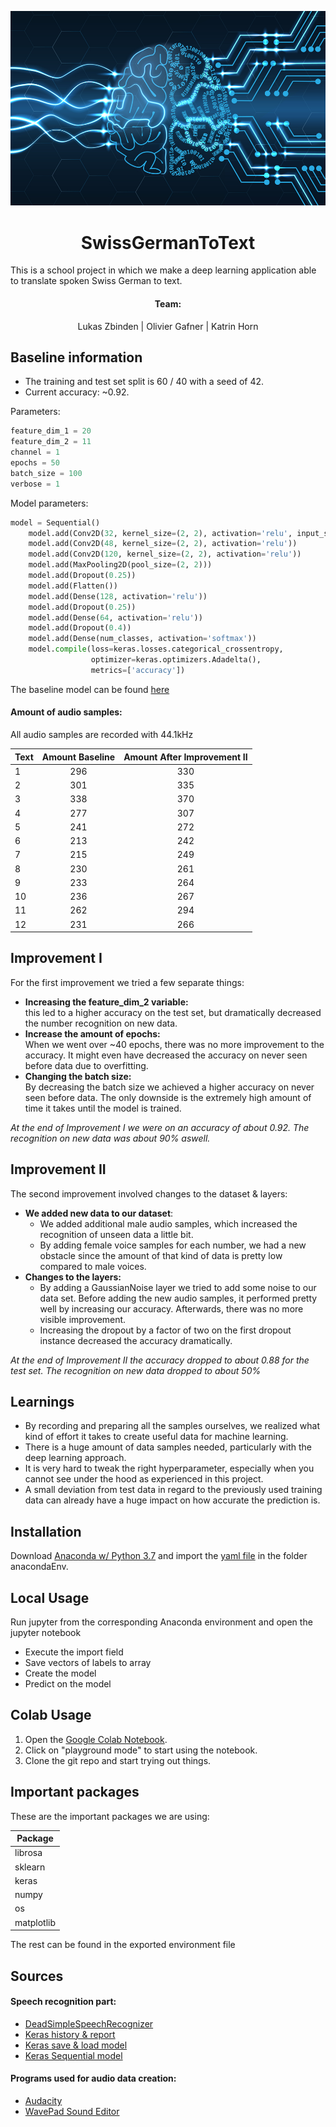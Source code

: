![Deep Learning](https://github.com/luke-z/SwissGermanToText/blob/master/resources/img/header.jpg)

<h1 align="center">SwissGermanToText</h1>

This is a school project in which we make a deep learning application able to translate spoken Swiss German to text.

<h4 align="center">Team:</h4>
<p align="center">Lukas Zbinden | Olivier Gafner | Katrin Horn</p>

## Baseline information

- The training and test set split is 60 / 40 with a seed of 42.
- Current accuracy: ~0.92.

Parameters:

```python
feature_dim_1 = 20
feature_dim_2 = 11
channel = 1
epochs = 50
batch_size = 100
verbose = 1
```

Model parameters:

```python
model = Sequential()
    model.add(Conv2D(32, kernel_size=(2, 2), activation='relu', input_shape=(feature_dim_1, feature_dim_2, channel)))
    model.add(Conv2D(48, kernel_size=(2, 2), activation='relu'))
    model.add(Conv2D(120, kernel_size=(2, 2), activation='relu'))
    model.add(MaxPooling2D(pool_size=(2, 2)))
    model.add(Dropout(0.25))
    model.add(Flatten())
    model.add(Dense(128, activation='relu'))
    model.add(Dropout(0.25))
    model.add(Dense(64, activation='relu'))
    model.add(Dropout(0.4))
    model.add(Dense(num_classes, activation='softmax'))
    model.compile(loss=keras.losses.categorical_crossentropy,
                  optimizer=keras.optimizers.Adadelta(),
                  metrics=['accuracy'])
```

The baseline model can be found [here](https://github.com/luke-z/SwissGermanToText/tree/master/models)

#### Amount of audio samples:
All audio samples are recorded with 44.1kHz

|Text  |Amount Baseline | Amount After Improvement II |
|------|:--------------:|:---------------------------:|
|1     |296             |330                          |
|2     |301             |335                          |
|3     |338             |370                          |
|4     |277             |307                          |
|5     |241             |272                          |
|6     |213             |242                          |
|7     |215             |249                          |
|8     |230             |261                          |
|9     |233             |264                          |
|10    |236             |267                          |
|11    |262             |294                          |
|12    |231             |266                          |

## Improvement I

For the first improvement we tried a few separate things:

- **Increasing the feature_dim_2 variable:** \
 this led to a higher accuracy on the test set, but dramatically decreased the number recognition on new data.
- **Increase the amount of epochs:** \
 When we went over ~40 epochs, there was no more improvement to the accuracy. It might even have decreased the accuracy on 
 never seen before data due to overfitting.
- **Changing the batch size:** \
 By decreasing the batch size we achieved a higher accuracy on never seen before data. The only downside is the extremely 
 high amount of time it takes until the model is trained.

*At the end of Improvement I we were on an accuracy of about 0.92. The recognition on new data was about 90% aswell.*

## Improvement II

The second improvement involved changes to the dataset & layers:

- **We added new data to our dataset**: 
  * We added additional male audio samples, which increased the recognition of unseen data a little bit. 
  * By adding female voice samples for each number, we had a new obstacle since the amount of that kind of data is pretty 
 low compared to male voices.
- **Changes to the layers:** 
  * By adding a GaussianNoise layer we tried to add some noise to our data set. Before adding the new audio samples, it 
 performed pretty well by increasing our accuracy. Afterwards, there was no more visible improvement. 
  * Increasing the dropout by a factor of two on the first dropout instance decreased the accuracy dramatically.

*At the end of Improvement II the accuracy dropped to about 0.88 for the test set. The recognition on new data dropped to about 50%*

## Learnings

- By recording and preparing all the samples ourselves, we realized what kind of effort it takes to create useful data for machine learning.
- There is a huge amount of data samples needed, particularly with the deep learning approach.
- It is very hard to tweak the right hyperparameter, especially when you cannot see under the hood as experienced in this project.
- A small deviation from test data in regard to the previously used training data can already have a huge impact on how accurate the prediction is.

## Installation

Download [Anaconda w/ Python 3.7](https://www.anaconda.com/download/) and import the [yaml file](https://github.com/luke-z/SwissGermanToText/tree/master/resources/anacondaEnv) in the folder anacondaEnv.

## Local Usage

Run jupyter from the corresponding Anaconda environment and open the jupyter notebook

- Execute the import field
- Save vectors of labels to array
- Create the model
- Predict on the model

## Colab Usage

1. Open the [Google Colab Notebook](https://colab.research.google.com/drive/1G6XVTkENH5_0OCO945xyd88YCoaGc-Hl).
2. Click on "playground mode" to start using the notebook.
3. Clone the git repo and start trying out things.

## Important packages

These are the important packages we are using:

| Package    |
| -----------|
| librosa    |
| sklearn    |
| keras      |
| numpy      |
| os         |
| matplotlib |

The rest can be found in the exported environment file

## Sources
#### Speech recognition part:
- [DeadSimpleSpeechRecognizer](https://github.com/manashmndl/DeadSimpleSpeechRecognizer)
- [Keras history & report](https://www.kaggle.com/danbrice/keras-plot-history-full-report-and-grid-search)
- [Keras save & load model](https://www.pyimagesearch.com/2018/12/10/keras-save-and-load-your-deep-learning-models/)
- [Keras Sequential model](https://keras.io/getting-started/sequential-model-guide/)

#### Programs used for audio data creation:
- [Audacity](https://www.audacityteam.org/download/)
- [WavePad Sound Editor](https://www.nch.com.au/wavepad/index.html)
